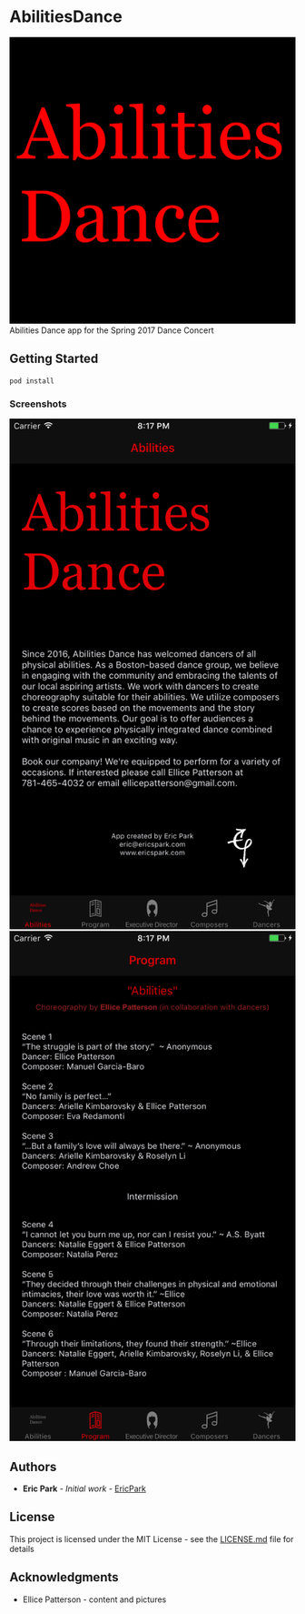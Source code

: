 # AbilitiesDance
![alt text](https://github.com/ericpark/AbilitiesDance/blob/master/Images/logo.png)
Abilities Dance app for the Spring 2017 Dance Concert


## Getting Started

```
pod install
```
### Screenshots
![alt text](https://github.com/ericpark/AbilitiesDance/blob/master/Images/about.png)
![alt text](https://github.com/ericpark/AbilitiesDance/blob/master/Images/program.png)



## Authors

* **Eric Park** - *Initial work* - [EricPark](https://github.com/ericpark)


## License

This project is licensed under the MIT License - see the [LICENSE.md](LICENSE.md) file for details

## Acknowledgments

* Ellice Patterson - content and pictures

